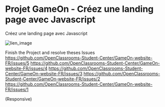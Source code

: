 # Projet GameOn - Créez une landing page avec Javascript

Créez une landing page avec Javascript

![lien_image](https://user.oc-static.com/upload/2021/12/15/16395717662959_HomePage.png)

Finish the Project and resolve theses Issues
https://github.com/OpenClassrooms-Student-Center/GameOn-website-FR/issues/5
https://github.com/OpenClassrooms-Student-Center/GameOn-website-FR/issues/4
https://github.com/OpenClassrooms-Student-Center/GameOn-website-FR/issues/3
https://github.com/OpenClassrooms-Student-Center/GameOn-website-FR/issues/2
https://github.com/OpenClassrooms-Student-Center/GameOn-website-FR/issues/1


(Responsive)
